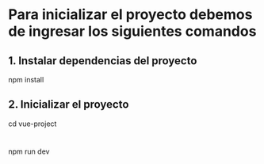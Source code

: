 # Para inicializar el proyecto debemos de ingresar los siguientes comandos

## 1. Instalar dependencias del proyecto
npm install 

## 2. Inicializar el proyecto
cd vue-project
#
npm run dev